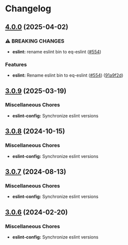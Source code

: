 # Changelog

## [4.0.0](https://github.com/kronostechnologies/standards/compare/eslint-config@v3.0.9...eslint-config@v4.0.0) (2025-04-02)


### ⚠ BREAKING CHANGES

* **eslint:** rename eslint bin to eq-eslint ([#554](https://github.com/kronostechnologies/standards/issues/554))

### Features

* **eslint:** Rename eslint bin to eq-eslint ([#554](https://github.com/kronostechnologies/standards/issues/554)) ([91a9f2d](https://github.com/kronostechnologies/standards/commit/91a9f2dc0cc4f0908887bd559fa3a8377dc374f5))

## [3.0.9](https://github.com/kronostechnologies/standards/compare/eslint-config@v3.0.8...eslint-config@v3.0.9) (2025-03-19)


### Miscellaneous Chores

* **eslint-config:** Synchronize eslint versions

## [3.0.8](https://github.com/kronostechnologies/standards/compare/eslint-config@v3.0.7...eslint-config@v3.0.8) (2024-10-15)


### Miscellaneous Chores

* **eslint-config:** Synchronize eslint versions

## [3.0.7](https://github.com/kronostechnologies/standards/compare/eslint-config@v3.0.6...eslint-config@v3.0.7) (2024-08-13)


### Miscellaneous Chores

* **eslint-config:** Synchronize eslint versions

## [3.0.6](https://github.com/kronostechnologies/standards/compare/eslint-config-v3.0.5...eslint-config@v3.0.6) (2024-02-20)


### Miscellaneous Chores

* **eslint-config:** Synchronize eslint versions
